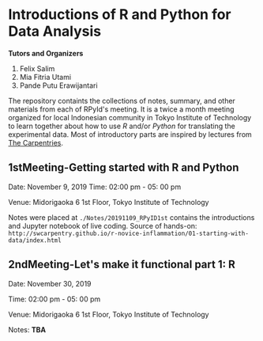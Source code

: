 # Introductions of R and Python for Data Analysis 

**Tutors and Organizers**
1. Felix Salim
2. Mia Fitria Utami
3. Pande Putu Erawijantari

The repository containts the collections of notes, summary, and other materials from each of RPyId's meeting.
It is a twice a month meeting organized for local Indonesian community in Tokyo Institute of Technology to learn together about how to use *R* and/or *Python* for translating the experimental data.
Most of introductory parts are inspired by lectures from [The Carpentries](https://carpentries.org/).

## 1stMeeting-Getting started with R and Python

Date: November 9, 2019
Time: 02:00 pm - 05: 00 pm

Venue: Midorigaoka 6 1st Floor, Tokyo Institute of Technology

Notes were placed at `./Notes/20191109_RPyID1st` contains the introductions and Jupyter notebook of live coding.
Source of hands-on: `http://swcarpentry.github.io/r-novice-inflammation/01-starting-with-data/index.html`

## 2ndMeeting-Let's make it functional part 1: R
Date: November 30, 2019

Time: 02:00 pm - 05: 00 pm

Venue: Midorigaoka 6 1st Floor, Tokyo Institute of Technology

Notes: **TBA**




